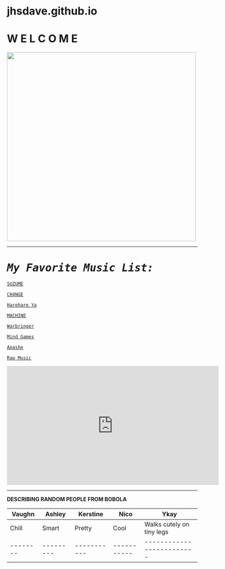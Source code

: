 # jhsdave.github.io 
<h1> W E L C O M E </h1>

<img src="https://user-images.githubusercontent.com/122240967/212249882-9c2791dc-f98c-4daf-92c9-e8cd2dcd1a90.png" width="500" height="500">

---
<h1><samp><i>My Favorite Music List:</i></samp></h1>


[`SUZUME`](https://www.youtube.com/watch?v=qal34e9v_pk)

[`CH4NGE`](https://www.youtube.com/watch?v=LbO4pg_LHUI&list=RDLbO4pg_LHUI&start_radio=1) 

[`Harehare Ya`](https://www.youtube.com/watch?v=eg65SbqmT0s)

[`MACHINE`](https://www.youtube.com/watch?v=pS78eUtngEo&list=RDpS78eUtngEo&start_radio=1)
 
[`Warbringer`](https://www.youtube.com/watch?v=jiT2Mak9AzI&list=RDpS78eUtngEo&index=2)

[`Mind Games`](https://www.youtube.com/watch?v=c-EkFgViaPE&list=RDpS78eUtngEo&index=4)

[`Apashe`](https://www.youtube.com/watch?v=n1ZQDtzzUMo&list=RDpS78eUtngEo&index=9)

[`Rap Music`](https://www.youtube.com/watch?v=B6DGB0oESzQ)





<iframe width="560" height="315" src="https://www.youtube.com/embed/lVRJbkrzrCQ" title="YouTube video player" frameborder="0" allow="accelerometer; autoplay; clipboard-write; encrypted-media; gyroscope; picture-in-picture; web-share" allowfullscreen></iframe>

---


**DESCRIBING RANDOM PEOPLE FROM BOBOLA**

| Vaughn |  Ashley |  Kerstine |    Nico   |           Ykay          |
| ------ | --------| --------  |-----------|-------------------------|
| Chill  |  Smart  |   Pretty  |   Cool    |Walks cutely on tiny legs| 
|--------|---------|-----------|-----------|-------------------------|







